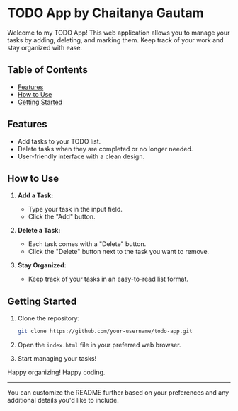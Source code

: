# TODO App by Chaitanya Gautam

Welcome to my TODO App! This web application allows you to manage your tasks by adding, deleting, and marking them. Keep track of your work and stay organized with ease.

## Table of Contents

- [Features](#features)
- [How to Use](#how-to-use)
- [Getting Started](#getting-started)

## Features

- Add tasks to your TODO list.
- Delete tasks when they are completed or no longer needed.
- User-friendly interface with a clean design.

## How to Use

1. **Add a Task:**
   - Type your task in the input field.
   - Click the "Add" button.

2. **Delete a Task:**
   - Each task comes with a "Delete" button.
   - Click the "Delete" button next to the task you want to remove.

3. **Stay Organized:**
   - Keep track of your tasks in an easy-to-read list format.

## Getting Started

1. Clone the repository:

   ```bash
   git clone https://github.com/your-username/todo-app.git
   ```

2. Open the `index.html` file in your preferred web browser.

3. Start managing your tasks!

Happy organizing!
Happy coding.

---

You can customize the README further based on your preferences and any additional details you'd like to include.

